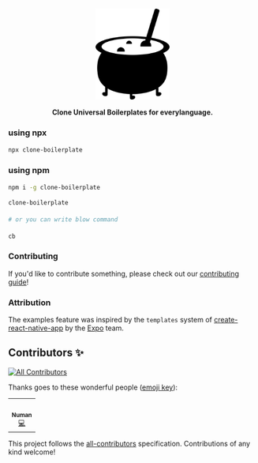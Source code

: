 <!-- Title -->
<p align="center">
<img src="/media/boilerplateIcon.png" alt="alt text" width="150"/>
</p>

<!-- Header -->

<p align="center">
  <b>Clone Universal Boilerplates for everylanguage.</b>
  <br />
</p>

<!-- Body -->

### using npx
```sh
npx clone-boilerplate
```


### using npm
```sh
npm i -g clone-boilerplate
```

```sh
clone-boilerplate

# or you can write blow command

cb
```

### Contributing

If you'd like to contribute something, please check out our [contributing guide](https://github.com/nomi9995/clone-boilerplate/blob/master/contributing.md "contributing guide")!

### Attribution

The examples feature was inspired by the `templates` system of [create-react-native-app](https://github.com/expo/create-react-native-app) by the [Expo](https://vercel.com/) team.


<!-- Footer -->

## Contributors ✨

<!-- ALL-CONTRIBUTORS-BADGE:START - Do not remove or modify this section -->
[![All Contributors](https://img.shields.io/badge/all_contributors-1-orange.svg?style=flat-square)](#contributors-)
<!-- ALL-CONTRIBUTORS-BADGE:END -->

Thanks goes to these wonderful people ([emoji key](https://allcontributors.org/docs/en/emoji-key)):

<!-- ALL-CONTRIBUTORS-LIST:START - Do not remove or modify this section -->
<!-- prettier-ignore-start -->
<!-- markdownlint-disable -->
<table>
  <tr>
    <td align="center"><a href="https://github.com/nomi9995"><img src="https://avatars2.githubusercontent.com/u/36044436?v=4" width="100px;" alt=""/><br /><sub><b>Numan</b></sub></a><br /><a href="https://github.com/expo/examples/commits?author=nomi9995" title="Code">💻</a></td>
  </tr>
</table>

<!-- markdownlint-enable -->
<!-- prettier-ignore-end -->
<!-- ALL-CONTRIBUTORS-LIST:END -->

This project follows the [all-contributors](https://github.com/all-contributors/all-contributors) specification. Contributions of any kind welcome!

